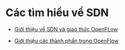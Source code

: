 # Các tìm hiểu về SDN

- [Giới thiệu về SDN và giao thức OpenFLow](./1.Gioi_thieu_SDN-OpenFlow.md)

- [Giới thiệu các thành phần trong OpenFlow](./2.0.Cac_thanh_phan_trong_OpenFlow.md)

